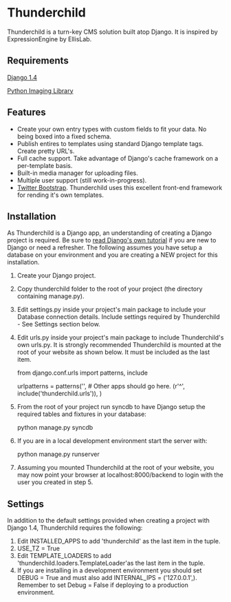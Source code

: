# Thunderchild

Thunderchild is a turn-key CMS solution built atop Django. It is inspired by ExpressionEngine by EllisLab.

## Requirements

[Django 1.4](https://www.djangoproject.com/)

[Python Imaging Library](http://www.pythonware.com/products/pil/)

## Features

* Create your own entry types with custom fields to fit your data. No being boxed into a fixed schema.
* Publish entires to templates using standard Django template tags. Create pretty URL's.
* Full cache support. Take advantage of Django's cache framework on a per-template basis.
* Built-in media manager for uploading files.
* Multiple user support (still work-in-progress).
* [Twitter Bootstrap](http://twitter.github.com/bootstrap/). Thunderchild uses this excellent front-end framework for rending it's own templates.

## Installation

As Thunderchild is a Django app, an understanding of creating a Django project is required. Be sure to [read Django's own tutorial](https://docs.djangoproject.com/en/dev/intro/tutorial01/) 
if you are new to Django or need a refresher. The following assumes you have setup a database on your environment and you are creating a NEW project for this installation.

1. Create your Django project.
2. Copy thunderchild folder to the root of your project (the directory containing manage.py).
3. Edit settings.py inside your project's main package to include your Database connection details. Include settings required by Thunderchild - See Settings section below.
4. Edit urls.py inside your project's main package to include Thunderchild's own urls.py. It is strongly recommended Thunderchild is mounted at the root of your website as shown below. It must be
included as the last item.

	from django.conf.urls import patterns, include
	
	urlpatterns = patterns('',
		# Other apps should go here.
	    (r'^', include('thunderchild.urls')),
	)

5. From the root of your project run syncdb to have Django setup the required tables and fixtures in your database:

    python manage.py syncdb
    
6. If you are in a local development environment start the server with:

	python manage.py runserver
	
7. Assuming you mounted Thunderchild at the root of your website, you may now point your browser at localhost:8000/backend to login with the user you created in step 5.

## Settings

In addition to the default settings provided when creating a project with Django 1.4, Thunderchild requires the following:

1. Edit INSTALLED_APPS to add 'thunderchild' as the last item in the tuple.
2. USE_TZ = True
3. Edit TEMPLATE_LOADERS to add 'thunderchild.loaders.TemplateLoader'as the last item in the tuple.
4. If you are installing in a development environment you should set DEBUG = True and must also add INTERNAL_IPS = ('127.0.0.1',). Remember to set Debug = False if deploying to a production environment.




